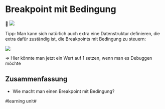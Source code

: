 # Breakpoint mit Bedingung
🔴
![][image-1]

Tipp: Man kann sich natürlich auch extra eine Datenstruktur definieren, die extra dafür zuständig ist, die Breakpoints mit Bedingung zu steuern:

![][image-2]

=\> Hier könnte man jetzt ein Wert auf 1 setzen, wenn man es Debuggen möchte

## Zusammenfassung
- Wie macht man einen Breakpoint mit Bedingung?

[image-1]:	assets/Bildschirm%C2%ADfoto%202023-02-11%20um%2011.09.02.png
[image-2]:	assets/Bildschirm%C2%ADfoto%202023-04-05%20um%2020.49.07.png

#learning unit#